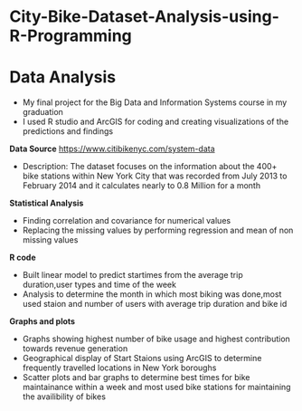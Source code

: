 # City-Bike-Dataset-Analysis-using-R-Programming
Data Analysis
========
*  My final project for the Big Data and Information Systems course in my graduation
*  I used R studio and ArcGIS for coding and creating visualizations of the predictions and findings 

**Data Source**
 https://www.citibikenyc.com/system-data
 * Description: The dataset focuses on the information about the 400+ bike stations within New York City that was recorded from 
 July 2013 to February 2014 and it calculates nearly to 0.8 Million for a month
 
 **Statistical Analysis**
 * Finding correlation and covariance for numerical values
 * Replacing the missing values by performing regression and mean of non missing values
 
**R code**
* Built linear model to predict startimes from the average trip duration,user types and time of the week
* Analysis to determine the month in which most biking was done,most used staion and number of users with average
  trip duration and bike id

**Graphs and plots**
* Graphs showing highest number of bike usage and highest contribution towards revenue generation
* Geographical display of Start Staions using ArcGIS to determine frequently travelled locations in New York boroughs
* Scatter plots and bar graphs to determine best times for bike maintainance within a week and most used bike stations 
  for maintaining the availibility of bikes

